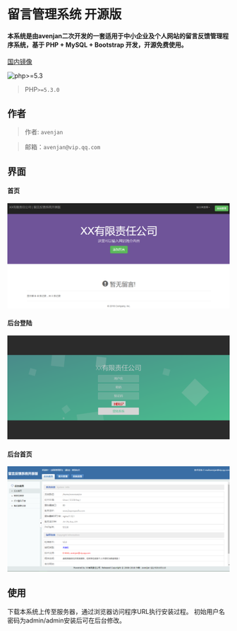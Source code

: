 # 留言管理系统 开源版
  
#### 本系统是由avenjan二次开发的一套适用于中小企业及个人网站的留言反馈管理程序系统，基于 PHP + MySQL + Bootstrap 开发，开源免费使用。
[国内镜像](https://gitee.com/avenjan/message_management_system)

  ![php>=5.3](https://img.shields.io/badge/php-%3E%3D5.3-orange.svg?maxAge=2592000) 

> PHP`>=5.3.0`

## 作者
> 作者: `avenjan`

> 邮箱：`avenjan@vip.qq.com`



## 界面

#### 首页
![首页](preview/index.png "首页")

#### 后台登陆
![首页](preview/login.png "登陆")

#### 后台首页
![首页](preview/master.png "后台首页")
## 使用
下载本系统上传至服务器，通过浏览器访问程序URL执行安装过程。
初始用户名密码为admin/admin安装后可在后台修改。



